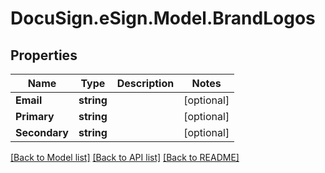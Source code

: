 # DocuSign.eSign.Model.BrandLogos
## Properties

Name | Type | Description | Notes
------------ | ------------- | ------------- | -------------
**Email** | **string** |  | [optional] 
**Primary** | **string** |  | [optional] 
**Secondary** | **string** |  | [optional] 

[[Back to Model list]](../README.md#documentation-for-models) [[Back to API list]](../README.md#documentation-for-api-endpoints) [[Back to README]](../README.md)

